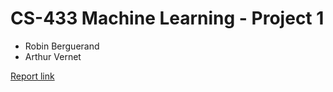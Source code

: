 # CS-433 Machine Learning - Project 1
- Robin Berguerand
- Arthur Vernet

[Report link](https://www.overleaf.com/8274881383mhvqpvfgcrbk)
